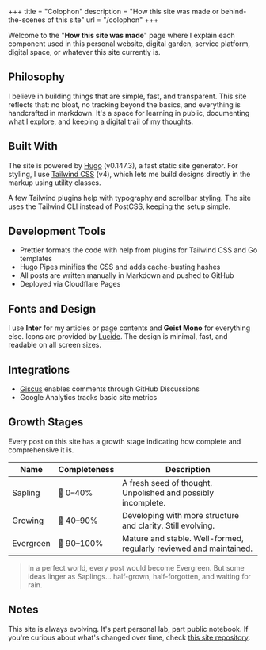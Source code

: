+++
title = "Colophon"
description = "How this site was made or behind-the-scenes of this site"
url = "/colophon"
+++

Welcome to the "**How this site was made**" page where I explain each component used in this personal website, digital garden, service platform, digital space, or whatever this site currently is.

## Philosophy

I believe in building things that are simple, fast, and transparent. This site reflects that: no bloat, no tracking beyond the basics, and everything is handcrafted in markdown. It's a space for learning in public, documenting what I explore, and keeping a digital trail of my thoughts.

## Built With

The site is powered by [Hugo](https://gohugo.io/) (v0.147.3), a fast static site generator. For styling, I use [Tailwind CSS](https://tailwindcss.com/) (v4), which lets me build designs directly in the markup using utility classes.

A few Tailwind plugins help with typography and scrollbar styling. The site uses the Tailwind CLI instead of PostCSS, keeping the setup simple.

## Development Tools

- Prettier formats the code with help from plugins for Tailwind CSS and Go templates
- Hugo Pipes minifies the CSS and adds cache-busting hashes
- All posts are written manually in Markdown and pushed to GitHub
- Deployed via Cloudflare Pages

## Fonts and Design

I use **Inter** for my articles or page contents and **Geist Mono** for everything else. Icons are provided by [Lucide](https://lucide.dev/). The design is minimal, fast, and readable on all screen sizes.

## Integrations

- [Giscus](https://giscus.app/) enables comments through GitHub Discussions
- Google Analytics tracks basic site metrics

## Growth Stages

Every post on this site has a growth stage indicating how complete and comprehensive it is.

| Name      | Completeness | Description                                                        |
| --------- | ------------ | ------------------------------------------------------------------ |
| Sapling   | 🌱 0–40%     | A fresh seed of thought. Unpolished and possibly incomplete.       |
| Growing   | 🌿 40–90%    | Developing with more structure and clarity. Still evolving.        |
| Evergreen | 🌳 90–100%   | Mature and stable. Well-formed, regularly reviewed and maintained. |

> In a perfect world, every post would become Evergreen. But some ideas linger as Saplings... half-grown, half-forgotten, and waiting for rain.

## Notes

This site is always evolving. It's part personal lab, part public notebook. If you're curious about what's changed over time, check [this site repository](https://github.com/odhyp/odhyp.com).
